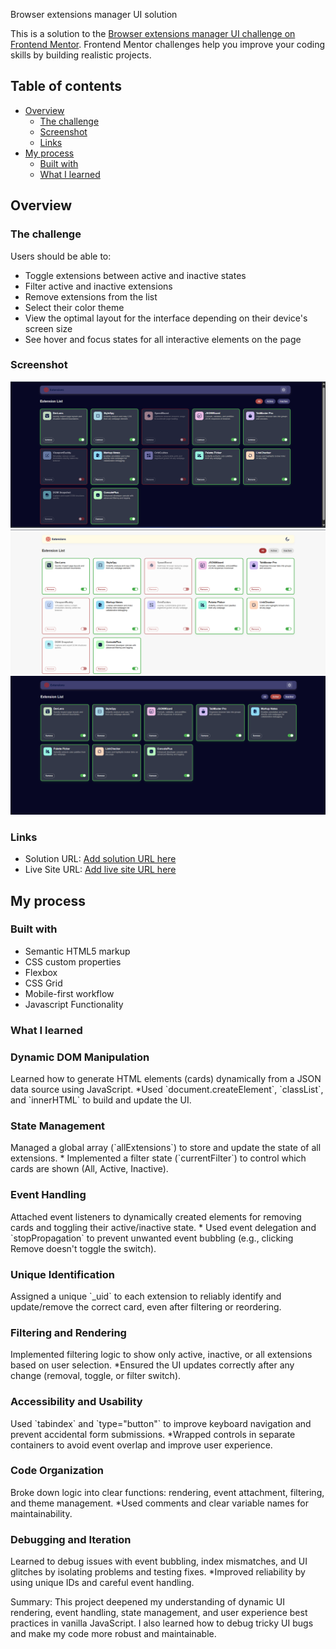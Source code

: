 Browser extensions manager UI solution

This is a solution to the [Browser extensions manager UI challenge on Frontend Mentor](https://www.frontendmentor.io/challenges/browser-extension-manager-ui-yNZnOfsMAp). Frontend Mentor challenges help you improve your coding skills by building realistic projects. 

## Table of contents

- [Overview](#overview)
  - [The challenge](#the-challenge)
  - [Screenshot](#screenshot)
  - [Links](#links)
- [My process](#my-process)
  - [Built with](#built-with)
  - [What I learned](#what-i-learned)



## Overview

### The challenge

Users should be able to:

- Toggle extensions between active and inactive states
- Filter active and inactive extensions
- Remove extensions from the list
- Select their color theme
- View the optimal layout for the interface depending on their device's screen size
- See hover and focus states for all interactive elements on the page

### Screenshot

![](./assets/images/review.png)
![](./assets/images/review_light_theme.png)
![](./assets/images/review_active.png)




### Links

- Solution URL: [Add solution URL here](https://your-solution-url.com)
- Live Site URL: [Add live site URL here](https://your-live-site-url.com)

## My process

### Built with

- Semantic HTML5 markup
- CSS custom properties
- Flexbox
- CSS Grid
- Mobile-first workflow
- Javascript Functionality



### What I learned


<h3>Dynamic DOM Manipulation</h3>
    <p>Learned how to generate HTML elements (cards) dynamically from a JSON data source using JavaScript.
   *Used `document.createElement`, `classList`, and `innerHTML` to build and update the UI.</p>

<h3>State Management</h3>
    <p>Managed a global array (`allExtensions`) to store and update the state of all extensions.
    * Implemented a filter state (`currentFilter`) to control which cards are shown (All, Active, Inactive).</p>

<h3>Event Handling</h3>
    <p>Attached event listeners to dynamically created elements for removing cards and toggling their active/inactive state.
   * Used event delegation and `stopPropagation` to prevent unwanted event bubbling (e.g., clicking Remove doesn't toggle the switch).
    </p>

<h3>Unique Identification</h3>
    <p>Assigned a unique `_uid` to each extension to reliably identify and update/remove the correct card, even after filtering or reordering.</p>

<h3>Filtering and Rendering</h3>
    <p>Implemented filtering logic to show only active, inactive, or all extensions based on user selection.
    *Ensured the UI updates correctly after any change (removal, toggle, or filter switch).</p>


<h3>Accessibility and Usability</h3>
    <p>Used `tabindex` and `type="button"` to improve keyboard navigation and prevent accidental form submissions.
    *Wrapped controls in separate containers to avoid event overlap and improve user experience.</p>

<h3>Code Organization</h3>
    <p>Broke down logic into clear functions: rendering, event attachment, filtering, and theme management.
    *Used comments and clear variable names for maintainability.</p>

<h3>Debugging and Iteration</h3>
     <p>Learned to debug issues with event bubbling, index mismatches, and UI glitches by isolating problems and testing fixes.
    *Improved reliability by using unique IDs and careful event handling.</p>


Summary:
This project deepened my understanding of dynamic UI rendering, event handling, state management, and user experience best practices in vanilla JavaScript. I also learned how to debug tricky UI bugs and make my code more robust and maintainable.

